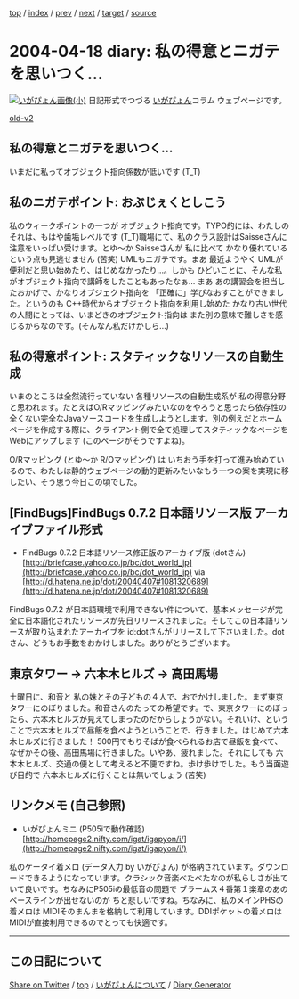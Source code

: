 [top](../index.html) 
 / [index](index.html) 
 / [prev](ig040416.html) 
 / [next](ig040419.html) 
 / [target](https://igapyon.github.io/diary/2004/ig040418.html) 
 / [source](https://github.com/igapyon/diary/blob/gh-pages/2004/ig040418.src.md) 

2004-04-18 diary: 私の得意とニガテを思いつく…
=====================================================================================================
[![いがぴょん画像(小)](https://igapyon.github.io/diary/images/iga200306s.jpg "いがぴょん")](https://igapyon.github.io/diary/memo/memoigapyon.html) 日記形式でつづる [いがぴょん](https://igapyon.github.io/diary/memo/memoigapyon.html)コラム ウェブページです。

[old-v2](ig040418-orig.html)

## 私の得意とニガテを思いつく…

いまだに私ってオブジェクト指向係数が低いです (T_T)


## 私のニガテポイント: おぶじぇくとしこう

私のウィークポイントの一つが オブジェクト指向です。TYPO的には、わたしのそれは、もはや歯垢レベルです (T_T)職場にて、私のクラス設計はSaisseさんに注意をいっぱい受けます。とゆ～か
Saisseさんが 私に比べて かなり優れているという点も見逃せません (苦笑)
UMLもニガテです。まあ 最近ようやく UMLが便利だと思い始めたり、はじめなかったり…。しかも ひどいことに、そんな私がオブジェクト指向で講師をしたこともあったなぁ… まあ あの講習会を担当したおかげで、かなりオブジェクト指向を 「正確に」学びなおすことができました。というのも C++時代からオブジェクト指向を利用し始めた かなり古い世代の人間にとっては、いまどきのオブジェクト指向は また別の意味で難しさを感じるからなのです。(そんなん私だけかしら…)

## 私の得意ポイント: スタティックなリソースの自動生成

いまのところは全然流行っていない 各種リソースの自動生成系が 私の得意分野と思われます。たとえばO/Rマッピングみたいなのをやろうと思ったら依存性の全くない完全なJavaソースコードを生成しようとします。別の例えだとホームページを作成する際に、クライアント側で全て処理してスタティックなページをWebにアップします
(このページがそうですよね)。

O/Rマッピング (とゆ～か R/Oマッピング) は いちおう手を打って進み始めているので、わたしは静的ウェブページの動的更新みたいなもう一つの案を実現に移したい、そう思う今日この頃でした。

## [FindBugs]FindBugs 0.7.2 日本語リソース版 アーカイブファイル形式

* FindBugs 0.7.2 日本語リソース修正版のアーカイブ版 (dotさん)
  [http://briefcase.yahoo.co.jp/bc/dot_world_jp](http://briefcase.yahoo.co.jp/bc/dot_world_jp)
  via [http://d.hatena.ne.jp/dot/20040407#1081320689](http://d.hatena.ne.jp/dot/20040407#1081320689)

FindBugs 0.7.2 が日本語環境で利用できない件について、基本メッセージが完全に日本語化されたリソースが先日リリースされました。そしてこの日本語リソースが取り込まれたアーカイブを
id:dotさんがリリースして下さいました。dotさん、どうもお手数をおかけしました。ありがとうございます。

## 東京タワー → 六本木ヒルズ → 高田馬場

土曜日に、和音と 私の妹とその子どもの４人で、おでかけしました。まず東京タワーにのぼりました。和音さんのたっての希望です。で、東京タワーにのぼったら、六本木ヒルズが見えてしまったのだからしょうがない。それいけ、ということで六本木ヒルズで昼飯を食べようということで、行きました。はじめて六本木ヒルズに行きました！
500円でもりそばが食べられるお店で昼飯を食べて、なぜかその後、高田馬場に行きました。いやあ、疲れました。それにしても 六本木ヒルズ、交通の便として考えると不便ですね。歩け歩けでした。もう当面遊び目的で 六本木ヒルズに行くことは無いでしょう (苦笑)

## リンクメモ (自己参照)

* いがぴょんミニ (P505iで動作確認)
  [http://homepage2.nifty.com/igat/igapyon/i/](http://homepage2.nifty.com/igat/igapyon/i/)

私のケータイ着メロ (データ入力 by いがぴょん) が格納されています。ダウンロードできるようになっています。クラシック音楽べたべたなのが私らしさが出ていて良いです。ちなみにP505iの最低音の問題で ブラームス４番第１楽章のあのベースラインが出せないのが ちと悲しいですね。ちなみに、私のメインPHSの着メロは MIDIそのまんまを格納して利用しています。DDIポケットの着メロはMIDIが直接利用できるのでとっても快適です。


----------------------------------------------------------------------------------------------------

## この日記について

[Share on Twitter](https://twitter.com/intent/tweet?hashtags=igapyon%2Cdiary%2C%E3%81%84%E3%81%8C%E3%81%B4%E3%82%87%E3%82%93&text=%E7%A7%81%E3%81%AE%E5%BE%97%E6%84%8F%E3%81%A8%E3%83%8B%E3%82%AC%E3%83%86%E3%82%92%E6%80%9D%E3%81%84%E3%81%A4%E3%81%8F%E2%80%A6&url=https%3A%2F%2Figapyon.github.io%2Fdiary%2F2004%2Fig040418.html) / [top](../index.html) / [いがぴょんについて](https://igapyon.github.io/diary/memo/memoigapyon.html) / [Diary Generator](https://github.com/igapyon/igapyonv3)
